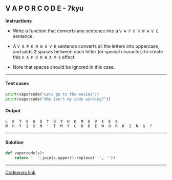 ## V A P O R C O D E - 7kyu

**Instructions**

- Write a function that converts any sentence into a `V A P O R W A V E` sentence.

- A `V A P O R W A V E` sentence converts all the letters into uppercase, and adds 2 spaces between each letter (or special character) to create this `V A P O R W A V E` effect.

- Note that spaces should be ignored in this case.

---

#### Test cases

```python
print(vaporcode("Lets go to the movies"))
print(vaporcode("Why isn't my code working?"))
```

#### Output

```
L  E  T  S  G  O  T  O  T  H  E  M  O  V  I  E  S
W  H  Y  I  S  N  '  T  M  Y  C  O  D  E  W  O  R  K  I  N  G  ?
```

---

#### Solution

```python
def vaporcode(s):
    return '  '.join(s.upper().replace(' ', ''))
```

---

[Codewars link](https://www.codewars.com/kata/5966eeb31b229e44eb00007a)
